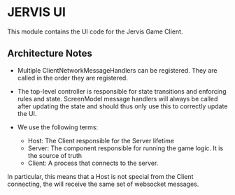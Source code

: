 # JERVIS UI

This module contains the UI code for the Jervis Game Client.

## Architecture Notes

* Multiple ClientNetworkMessageHandlers can be registered. They are called in the 
  order they are registered.
* The top-level controller is responsible for state transitions and enforcing rules
  and state. ScreenModel message handlers will always be called after updating the
  state and should thus only use this to correctly update the UI.

* We use the following terms:
  * Host: The Client responsible for the Server lifetime
  * Server: The component responsible for running the game logic. It is the source of truth
  * Client: A process that connects to the server.

In particular, this means that a Host is not special from the Client connecting,
the will receive the same set of websocket messages.
